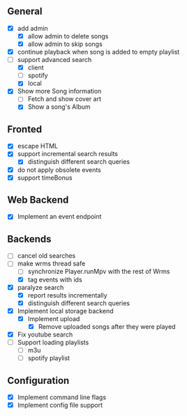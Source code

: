 ## General

- [X] add admin
  - [X] allow admin to delete songs
  - [X] allow admin to skip songs
- [X] continue playback when song is added to empty playlist
- [ ] support advanced search
  - [X] client
  - [ ] spotify
  - [X] local
- [X] Show more Song information
  - [ ] Fetch and show cover art
  - [X] Show a song's Album

## Fronted

- [X] escape HTML 
- [X] support incremental search results
  - [X] distinguish different search queries
- [X] do not apply obsolete events
- [X] support timeBonus

## Web Backend

- [X] Implement an event endpoint

## Backends

- [ ] cancel old searches
- [ ] make wrms thread safe
  - [ ] synchronize Player.runMpv with the rest of Wrms
  - [X] tag events with ids
- [X] paralyze search
  - [X] report results incrementally
  - [X] distinguish different search queries
- [X] Implement local storage backend
  - [X] Implement upload
    - [X] Remove uploaded songs after they were played
- [X] Fix youtube search
- [ ] Support loading playlists
  - [ ] m3u
  - [ ] spotify playlist

## Configuration

- [X] Implement command line flags
- [X] Implement config file support
